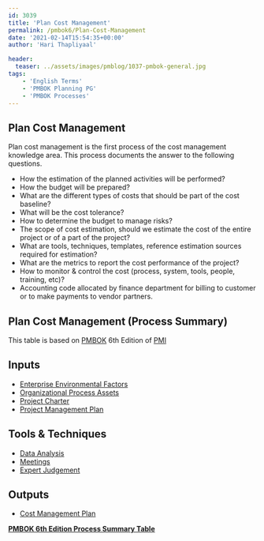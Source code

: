 ```yaml
---
id: 3039   
title: 'Plan Cost Management'
permalink: /pmbok6/Plan-Cost-Management
date: '2021-02-14T15:54:35+00:00'
author: 'Hari Thapliyaal'

header:
  teaser: ../assets/images/pmblog/1037-pmbok-general.jpg
tags:
    - 'English Terms'
    - 'PMBOK Planning PG'
    - 'PMBOK Processes'
---
```


## Plan Cost Management

Plan cost management is the first process of the cost management knowledge area. This process documents the answer to the following questions.

- How the estimation of the planned activities will be performed?
- How the budget will be prepared?
- What are the different types of costs that should be part of the cost baseline?
- What will be the cost tolerance?
- How to determine the budget to manage risks?
- The scope of cost estimation, should we estimate the cost of the entire project or of a part of the project?
- What are tools, techniques, templates, reference estimation sources required for estimation?
- What are the metrics to report the cost performance of the project?
- How to monitor &amp; control the cost (process, system, tools, people, training, etc)?
- Accounting code allocated by finance department for billing to customer or to make payments to vendor partners.

## Plan Cost Management (Process Summary)

This table is based on [PMBOK](https://www.pmi.org/pmbok-guide-standards) 6th Edition of [PMI](https:/www.pmi.org)

## **Inputs**

- [Enterprise Environmental Factors](/pmbok6/enterprise-environmental-factors)
- [Organizational Process Assets](/pmbok6/organizational-process-assets)
- [Project Charter](/pmbok6/project-charter)
- [Project Management Plan](/pmbok6/project-management-plan)

## **Tools &amp; Techniques**

- [Data Analysis](/pmbok6/data-analysis)
- [Meetings](/pmbok6/meetings)
- [Expert Judgement](/pmbok6/expert-judgement)

## **Outputs**

- [Cost Management Plan](/pmbok6/cost-management-plan)

**[PMBOK 6th Edition Process Summary Table](process-groups-and-processes-in-pmbok6/)**


